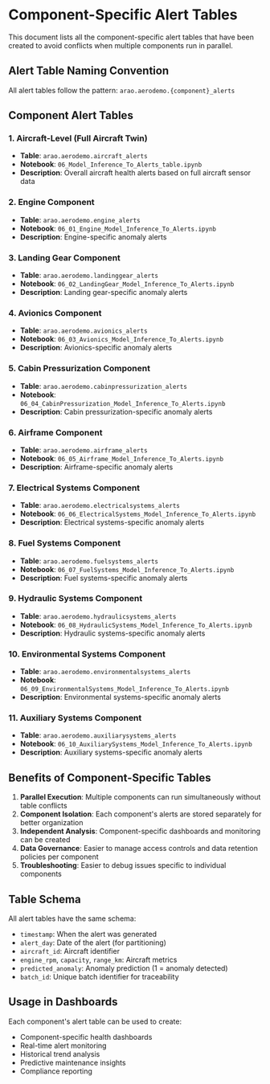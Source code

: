 # Component-Specific Alert Tables

This document lists all the component-specific alert tables that have been created to avoid conflicts when multiple components run in parallel.

## Alert Table Naming Convention

All alert tables follow the pattern: `arao.aerodemo.{component}_alerts`

## Component Alert Tables

### 1. Aircraft-Level (Full Aircraft Twin)
- **Table**: `arao.aerodemo.aircraft_alerts`
- **Notebook**: `06_Model_Inference_To_Alerts_table.ipynb`
- **Description**: Overall aircraft health alerts based on full aircraft sensor data

### 2. Engine Component
- **Table**: `arao.aerodemo.engine_alerts`
- **Notebook**: `06_01_Engine_Model_Inference_To_Alerts.ipynb`
- **Description**: Engine-specific anomaly alerts

### 3. Landing Gear Component
- **Table**: `arao.aerodemo.landinggear_alerts`
- **Notebook**: `06_02_LandingGear_Model_Inference_To_Alerts.ipynb`
- **Description**: Landing gear-specific anomaly alerts

### 4. Avionics Component
- **Table**: `arao.aerodemo.avionics_alerts`
- **Notebook**: `06_03_Avionics_Model_Inference_To_Alerts.ipynb`
- **Description**: Avionics-specific anomaly alerts

### 5. Cabin Pressurization Component
- **Table**: `arao.aerodemo.cabinpressurization_alerts`
- **Notebook**: `06_04_CabinPressurization_Model_Inference_To_Alerts.ipynb`
- **Description**: Cabin pressurization-specific anomaly alerts

### 6. Airframe Component
- **Table**: `arao.aerodemo.airframe_alerts`
- **Notebook**: `06_05_Airframe_Model_Inference_To_Alerts.ipynb`
- **Description**: Airframe-specific anomaly alerts

### 7. Electrical Systems Component
- **Table**: `arao.aerodemo.electricalsystems_alerts`
- **Notebook**: `06_06_ElectricalSystems_Model_Inference_To_Alerts.ipynb`
- **Description**: Electrical systems-specific anomaly alerts

### 8. Fuel Systems Component
- **Table**: `arao.aerodemo.fuelsystems_alerts`
- **Notebook**: `06_07_FuelSystems_Model_Inference_To_Alerts.ipynb`
- **Description**: Fuel systems-specific anomaly alerts

### 9. Hydraulic Systems Component
- **Table**: `arao.aerodemo.hydraulicsystems_alerts`
- **Notebook**: `06_08_HydraulicSystems_Model_Inference_To_Alerts.ipynb`
- **Description**: Hydraulic systems-specific anomaly alerts

### 10. Environmental Systems Component
- **Table**: `arao.aerodemo.environmentalsystems_alerts`
- **Notebook**: `06_09_EnvironmentalSystems_Model_Inference_To_Alerts.ipynb`
- **Description**: Environmental systems-specific anomaly alerts

### 11. Auxiliary Systems Component
- **Table**: `arao.aerodemo.auxiliarysystems_alerts`
- **Notebook**: `06_10_AuxiliarySystems_Model_Inference_To_Alerts.ipynb`
- **Description**: Auxiliary systems-specific anomaly alerts

## Benefits of Component-Specific Tables

1. **Parallel Execution**: Multiple components can run simultaneously without table conflicts
2. **Component Isolation**: Each component's alerts are stored separately for better organization
3. **Independent Analysis**: Component-specific dashboards and monitoring can be created
4. **Data Governance**: Easier to manage access controls and data retention policies per component
5. **Troubleshooting**: Easier to debug issues specific to individual components

## Table Schema

All alert tables have the same schema:
- `timestamp`: When the alert was generated
- `alert_day`: Date of the alert (for partitioning)
- `aircraft_id`: Aircraft identifier
- `engine_rpm`, `capacity`, `range_km`: Aircraft metrics
- `predicted_anomaly`: Anomaly prediction (1 = anomaly detected)
- `batch_id`: Unique batch identifier for traceability

## Usage in Dashboards

Each component's alert table can be used to create:
- Component-specific health dashboards
- Real-time alert monitoring
- Historical trend analysis
- Predictive maintenance insights
- Compliance reporting 